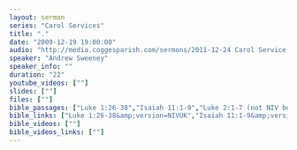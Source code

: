 ```yaml
---
layout: sermon
series: "Carol Services"
title: "."
date: "2009-12-19 19:00:00"
audio: "http://media.coggesparish.com/sermons/2011-12-24 Carol Service, Andrew Sweeney.mp3"
speaker: "Andrew Sweeney"
speaker_info: ""
duration: "22"
youtube_videos: [""]
slides: [""]
files: [""]
bible_passages: ["Luke 1:26-38","Isaiah 11:1-9","Luke 2:1-7 (not NIV being read)","Luke 2:8-16","Isaiah 9:2, 6-7, 49:6","Matthew 2:1-12","John 1:1-14 (not NIV being read)", "John 1:1-14"]
bible_links: ["Luke 1:26-38&amp;version=NIVUK","Isaiah 11:1-9&amp;version=NIVUK","Luke 2:1-7&amp;version=NIVUK","Luke 2:8-16&amp;version=NIVUK","Isaiah 9:2, 6-7, 49:6&amp;version=NIVUK","Matthew 2:1-12&amp;version=NIVUK","John 1:1-14&amp;version=NIVUK","John 1:1-14&amp;version=NIVUK"]
bible_videos: [""]
bible_videos_links: [""]
---
```

